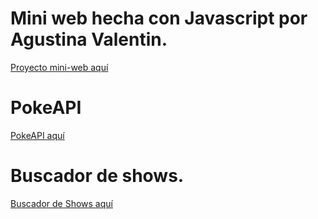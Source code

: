 # Mini web hecha con Javascript por Agustina Valentin.

[Proyecto mini-web aquí](https://agustinadev.github.io/proyecto-javascript/proyecto-mini-web/proyecto-miniweb.html)

# PokeAPI

[PokeAPI aquí](https://agustinadev.github.io/proyecto-javascript/pokemon/pokeapi.html)

# Buscador de shows.

[Buscador de Shows aquí](https://agustinadev.github.io/proyecto-javascript/buscador-de-shows/api-tv-show.html)
